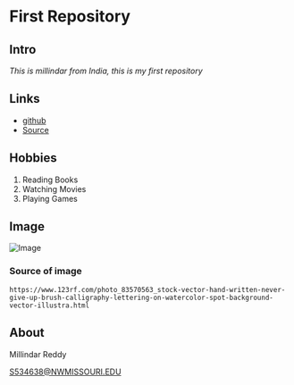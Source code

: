 # First Repository 

## Intro
*This is millindar from India, this is my first repository*


## Links 
- [github](https://milindar.github.io/sample1/ "Website")
- [Source](https://github.com/milindar/sample "Source")

## Hobbies

1. Reading Books 
1. Watching Movies
1. Playing Games 
 
## Image 
![Image](https://github.com/milindar/sample/blob/master/83570563-hand-written-never-give-up-brush-calligraphy-lettering-on-watercolor-spot-background-vector-illustra.jpg)
### Source of image
```
https://www.123rf.com/photo_83570563_stock-vector-hand-written-never-give-up-brush-calligraphy-lettering-on-watercolor-spot-background-vector-illustra.html
```
## About

Millindar Reddy

S534638@NWMISSOURI.EDU
